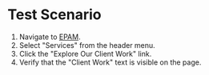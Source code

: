 # Test Scenario

1. Navigate to [EPAM](https://www.epam.com/).
2. Select "Services" from the header menu.
3. Click the "Explore Our Client Work" link.
4. Verify that the "Client Work" text is visible on the page.